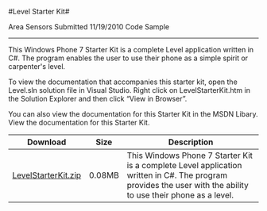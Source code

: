 #Level Starter Kit#

Area
Sensors
Submitted
11/19/2010
Code Sample

---

This Windows Phone 7 Starter Kit is a complete Level application written in C#. The program enables the user to use their phone as a simple spirit or carpenter's level.

To view the documentation that accompanies this starter kit, open the Level.sln solution file in Visual Studio. Right click on LevelStarterKit.htm in the Solution Explorer and then click “View in Browser”.

You can also view the documentation for this Starter Kit in the MSDN Libary. View the documentation for this Starter Kit.

Download | Size | Description
---|---|---|
[LevelStarterKit.zip](https://github.com/DDReaper/XNAGameStudio/blob/master/Samples/LevelStarterKit.zip?raw=true) | 0.08MB | This Windows Phone 7 Starter Kit is a complete Level application written in C#. The program provides the user with the ability to use their phone as a level. 